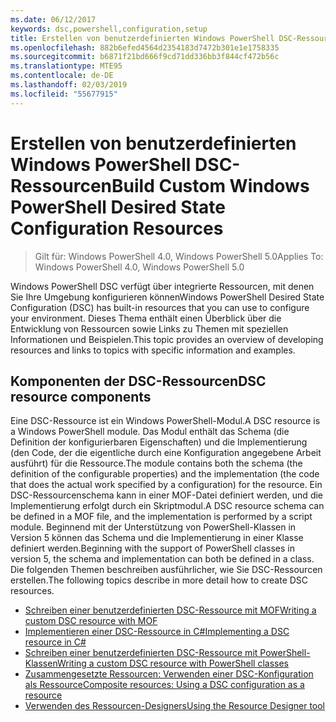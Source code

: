 ```yaml
---
ms.date: 06/12/2017
keywords: dsc,powershell,configuration,setup
title: Erstellen von benutzerdefinierten Windows PowerShell DSC-Ressourcen
ms.openlocfilehash: 882b6efed4564d2354183d7472b301e1e1758335
ms.sourcegitcommit: b6871f21bd666f9cd71dd336bb3f844cf472b56c
ms.translationtype: MTE95
ms.contentlocale: de-DE
ms.lasthandoff: 02/03/2019
ms.locfileid: "55677915"
---
```

# <a name="build-custom-windows-powershell-desired-state-configuration-resources"></a><span data-ttu-id="8a12c-103">Erstellen von benutzerdefinierten Windows PowerShell DSC-Ressourcen</span><span class="sxs-lookup"><span data-stu-id="8a12c-103">Build Custom Windows PowerShell Desired State Configuration Resources</span></span>

> <span data-ttu-id="8a12c-104">Gilt für: Windows PowerShell 4.0, Windows PowerShell 5.0</span><span class="sxs-lookup"><span data-stu-id="8a12c-104">Applies To: Windows PowerShell 4.0, Windows PowerShell 5.0</span></span>

<span data-ttu-id="8a12c-105">Windows PowerShell DSC verfügt über integrierte Ressourcen, mit denen Sie Ihre Umgebung konfigurieren können</span><span class="sxs-lookup"><span data-stu-id="8a12c-105">Windows PowerShell Desired State Configuration (DSC) has built-in resources that you can use to configure your environment.</span></span> <span data-ttu-id="8a12c-106">Dieses Thema enthält einen Überblick über die Entwicklung von Ressourcen sowie Links zu Themen mit speziellen Informationen und Beispielen.</span><span class="sxs-lookup"><span data-stu-id="8a12c-106">This topic provides an overview of developing resources and links to topics with specific information and examples.</span></span>

## <a name="dsc-resource-components"></a><span data-ttu-id="8a12c-107">Komponenten der DSC-Ressourcen</span><span class="sxs-lookup"><span data-stu-id="8a12c-107">DSC resource components</span></span>

<span data-ttu-id="8a12c-108">Eine DSC-Ressource ist ein Windows PowerShell-Modul.</span><span class="sxs-lookup"><span data-stu-id="8a12c-108">A DSC resource is a Windows PowerShell module.</span></span> <span data-ttu-id="8a12c-109">Das Modul enthält das Schema (die Definition der konfigurierbaren Eigenschaften) und die Implementierung (den Code, der die eigentliche durch eine Konfiguration angegebene Arbeit ausführt) für die Ressource.</span><span class="sxs-lookup"><span data-stu-id="8a12c-109">The module contains both the schema (the definition of the configurable properties) and the implementation (the code that does the actual work specified by a configuration) for the resource.</span></span> <span data-ttu-id="8a12c-110">Ein DSC-Ressourcenschema kann in einer MOF-Datei definiert werden, und die Implementierung erfolgt durch ein Skriptmodul.</span><span class="sxs-lookup"><span data-stu-id="8a12c-110">A DSC resource schema can be defined in a MOF file, and the implementation is performed by a script module.</span></span> <span data-ttu-id="8a12c-111">Beginnend mit der Unterstützung von PowerShell-Klassen in Version 5 können das Schema und die Implementierung in einer Klasse definiert werden.</span><span class="sxs-lookup"><span data-stu-id="8a12c-111">Beginning with the support of PowerShell classes in version 5, the schema and implementation can both be defined in a class.</span></span> <span data-ttu-id="8a12c-112">Die folgenden Themen beschreiben ausführlicher, wie Sie DSC-Ressourcen erstellen.</span><span class="sxs-lookup"><span data-stu-id="8a12c-112">The following topics describe in more detail how to create DSC resources.</span></span>

* [<span data-ttu-id="8a12c-113">Schreiben einer benutzerdefinierten DSC-Ressource mit MOF</span><span class="sxs-lookup"><span data-stu-id="8a12c-113">Writing a custom DSC resource with MOF</span></span>](authoringResourceMOF.md)
* [<span data-ttu-id="8a12c-114">Implementieren einer DSC-Ressource in C#</span><span class="sxs-lookup"><span data-stu-id="8a12c-114">Implementing a DSC resource in C#</span></span>](authoringResourceMofCS.md)
* [<span data-ttu-id="8a12c-115">Schreiben einer benutzerdefinierten DSC-Ressource mit PowerShell-Klassen</span><span class="sxs-lookup"><span data-stu-id="8a12c-115">Writing a custom DSC resource with PowerShell classes</span></span>](authoringResourceClass.md)
* [<span data-ttu-id="8a12c-116">Zusammengesetzte Ressourcen: Verwenden einer DSC-Konfiguration als Ressource</span><span class="sxs-lookup"><span data-stu-id="8a12c-116">Composite resources: Using a DSC configuration as a resource</span></span>](authoringResourceComposite.md)
* [<span data-ttu-id="8a12c-117">Verwenden des Ressourcen-Designers</span><span class="sxs-lookup"><span data-stu-id="8a12c-117">Using the Resource Designer tool</span></span>](../authoringResourceMofDesigner.md)
